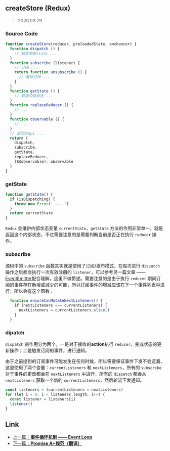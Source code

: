 ## createStore (Redux)

> 2020.03.29

### Source Code

```javascript
function createStore(reducer, preloadedState, enchancer) {
  function dispatch () {
    // 触发更新state ...
  }
  function subscribe (listener) {
    // 订阅 ...
    return function unsubscribe () {
      // 解除订阅 ...
    }
  }
  function getState () {
    // 获取内部状态 ...
  }
  function replaceReducer () {
    // ...
  }
  function observable () {
    // ...
  }
  // 返回的api ...
  return {
    dispatch,
    subscribe,
    getState,
    replaceReducer,
    [$$observable]: observable
  }
}
```

### getState

```javascript
function getState() {
  if (isDispatching) {
    throw new Error(' ... ')
  }
  return currentState
}
```

`Redux` 会维护内部状态变量 `currentState`，`getState` 方法的作用非常单一，就是返回这个内部状态，不过需要注意的是需要判断当前是否正在执行 `reducer` 操作。

### subscribe

源码中的 `subscribe` 函数其实就是使用了订阅/发布模式，在每次进行 `dispatch` 操作之后都会执行一次有效注册的 `listener`，可以参考另一篇文章 —— [EventEmitter](../DIY/EventEmitter.md)配合理解，这里不做赘述。需要注意的是由于执行 `reducer` 期间订阅的事件存在新增或减少的可能，所以订阅事件的增减应该在下一个事件列表中进行，所以会有这个函数：

```javascript
  function ensureCanMutateNextListeners() {
    if (nextListeners === currentListeners) {
      nextListeners = currentListeners.slice()
    }
  }
```

### dipatch

`dispatch` 的作用分为两个，一是对于接收的**action**执行 `reducer`，完成状态的更新操作；二是触发订阅的事件，进行通知。

由于之前提到的订阅事件可能发生在任何时候，所以需要保证事件下发不会遗漏，这里使用了两个变量：`currentListeners` 和 `nextListeners`，所有的 `subscribe` 对于事件的更改都会在 `nextListeners` 中进行，所有的 `dispatch` 都会从 `nextListeners` 获取一个新的 `currentListeners`，然后轮流下发通知。

```javascript
const listeners = (currentListeners = nextListeners)
for (let i = 0; i < listeners,length; i++) {
  const listener = listeners[i]
  listener()
}
```

## Link

+ [上一篇：**事件循环机制 —— Event Loop**](../Others/EventLoop.md)
+ [下一篇：**Promise A+规范（翻译）**](../Syntax/PromisesA+.md)
